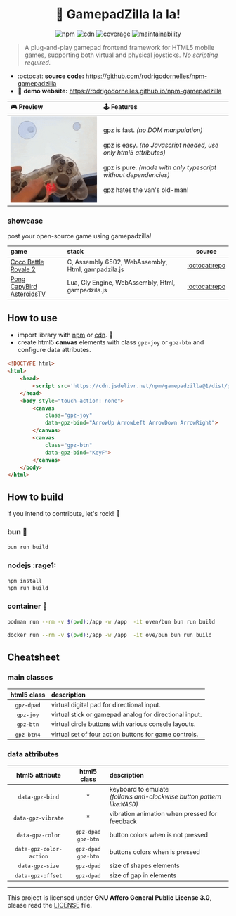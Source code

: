 <div align="center">

# :t-rex: GamepadZilla la la!

[![npm](https://img.shields.io/npm/dy/gamepadzilla?logo=npm&logoColor=fff&label=npm%20downloads)](https://www.npmjs.com/package/gamepadzilla)
[![cdn](https://img.shields.io/jsdelivr/npm/hy/gamepadzilla?logo=jsdelivr&logoColor=fff&label=cdn%20downloads)](https://www.jsdelivr.com/package/npm/gamepadzilla)
[![coverage](https://api.codeclimate.com/v1/badges/9f469fe6dac762f88bca/test_coverage)](https://codeclimate.com/github/RodrigoDornelles/npm-gamepadzilla/test_coverage)
[![maintainability](https://api.codeclimate.com/v1/badges/9f469fe6dac762f88bca/maintainability)](https://codeclimate.com/github/RodrigoDornelles/npm-gamepadzilla/maintainability)

</div>

> A plug-and-play gamepad frontend framework for HTML5 mobile games, supporting both virtual and physical joysticks. _No scripting required._

 * :octocat: **source code:** <https://github.com/rodrigodornelles/npm-gamepadzilla>
 * :gorilla: **demo website:** <https://rodrigodornelles.github.io/npm-gamepadzilla>

| :video_game: Preview | :joystick: Features  |
| :------------------- | :------------------- |
[![virtual gamepad](https://raw.githubusercontent.com/RodrigoDornelles/RodrigoDornelles/master/media/gamepadzilla-1-0-1.gif)](https://rodrigodornelles.github.io/npm-gamepadzilla) | gpz is fast. _(no DOM manpulation)_<br/><br/>gpz is easy. _(no Javascript needed, use only html5 attributes)_<br/><br/>gpz is pure. _(made with only typescript without dependencies)_<br/><br/>gpz hates the van's old-man! |


### showcase ###

post your open-source game using gamepadzilla! 

| game | stack | source |
| :--- | :---- | :----: | 
| [Coco Battle Royale 2](https://psywave-games.github.io/coco-battle-royale-2) | C, Assembly 6502, WebAssembly, Html, gampadzila.js | [:octocat:repo](https://github.com/psywave-games/coco-battle-royale-2) | 
| [Pong](https://pong.gamely.com.br)<br/>[CapyBird](https://capybird.gamely.com.br)<br/>[AsteroidsTV](https://asteroids.gamely.com.br)<br/> | Lua, Gly Engine, WebAssembly, Html, gampadzila.js | [:octocat:repo](https://github.com/gamelly/gly-engine) | 

## How to use

 * import library with [npm](https://www.npmjs.com/package/gamepadzilla) or [cdn](https://www.jsdelivr.com/package/npm/gamepadzilla). :minibus:
 * create html5 **canvas** elements with class `gpz-joy` or `gpz-btn` and configure data attributes.

```html
<!DOCTYPE html>
<html>
    <head>
        <script src='https://cdn.jsdelivr.net/npm/gamepadzilla@1/dist/gamepadzilla.js'></script>
    </head>
    <body style="touch-action: none">
        <canvas
            class="gpz-joy"
            data-gpz-bind="ArrowUp ArrowLeft ArrowDown ArrowRight">
        </canvas>
        <canvas
            class="gpz-btn"
            data-gpz-bind="KeyF">
        </canvas>
    </body>
</html>
```

## How to build

if you intend to contribute, let's rock! :guitar:

### bun :rice: ###

```bash
bun run build
```

### nodejs :rage1: ###

```bash
npm install
npm run build
```

### container :whale2: ###

```bash
podman run --rm -v $(pwd):/app -w /app  -it oven/bun bun run build
```
```bash
docker run --rm -v $(pwd):/app -w /app  -it ove/bun bun run build
```

## Cheatsheet

### main classes

| html5 class | description |
| :---------: | :---------- |
| `gpz-dpad`  | virtual digital pad for directional input. |
| `gpz-joy`   | virtual stick or gamepad analog for directional input. |
| `gpz-btn`   | virtual circle buttons with various console layouts.   |
| `gpz-btn4`  | virtual set of four action buttons for game controls. |

### data attributes

| html5 attribute | html5 class | description |
| :-------------: | :---------: |:----------- |
| `data-gpz-bind` | \*   | keyboard to emulate<br/>_(follows anti-clockwise button pattern like:<kbd>W</kbd><kbd>A</kbd><kbd>S</kbd><kbd>D</kbd>)_ |
| `data-gpz-vibrate` | \* | vibration animation when pressed for feedback | feedback vibration when interact |
| `data-gpz-color` |  `gpz-dpad`<br/>`gpz-btn` | button colors when is not pressed |
| `data-gpz-color-action` | `gpz-dpad`<br/>`gpz-btn` | buttons colors when is pressed |
| `data-gpz-size` | `gpz-dpad` | size of shapes elements |
| `data-gpz-offset` | `gpz-dpad` | size of gap in elements |
<!--

### extra classes

You can customize the canvas element by combining visibility at and a condition. Note that there are 60 available classes, and you can also modify their activation as needed.

#### examples

 * `gpz-disable-on-first-keyboard` disable first time when used keyboard
 * `gpz-hidde-on-startup` started insibible
 * `gpz-show-on-mobile` when browser is ios or android show the gamepad

| `<status>` | description | 
| :--------: | :---------- |
| `disable`  | turn off component |
| `enable`   | turn on component
| `hidde`    | turn invisible |
| `show`     | turn visibile  |

| `<condition>` | description |
| :-----------: | :---------- |
| `mobile`      | browser is a smartphone/iPhone |
| `desktop`     | browser not is a smartphone/Iphone |
| `portrait`    | display ratio is a portrait |
| `landscape`   | display ratio is a landscape |
| `on-startup`   | when page start |
| `on-gamepad`  | when gamepad connect |
| `on-keyboard` | when keyboard pressed |
| `on-interact` | when interact with browser |
| `on-mouse`    | when moved or clicked mouse |
| `on-touch`    | when touched the screen |
| `on-first-gamepad` | when gamepad connect (only first time) |
| `on-first-keyboard`| when keyboard pressed (only first time) |
| `on-first-interact`| when interact with browser (only first time) |
| `on-first-mouse`   | when moved or clicked mouse (only first time) |
| `on-first-touch`   | when touched the screen (only first time) |

-->

------------------------------------------------------------------------------------------------------------------
This project is licensed under **GNU Affero General Public License 3.0**, please read the [LICENSE](LICENSE) file.
